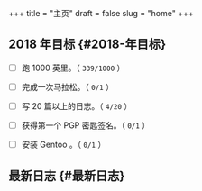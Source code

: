 +++
title = "主页"
draft = false
slug = "home"
+++

## 2018 年目标 {#2018-年目标}

-   [ ] 跑 1000 英里。（ `339/1000` ）
-   [ ] 完成一次马拉松。（ `0/1` ）
-   [ ] 写 20 篇以上的日志。（ `4/20` ）
-   [ ] 获得第一个 PGP 密匙签名。（ `0/1` ）
-   [ ] 安装 Gentoo 。（ `0/1` ）


## 最新日志 {#最新日志}
